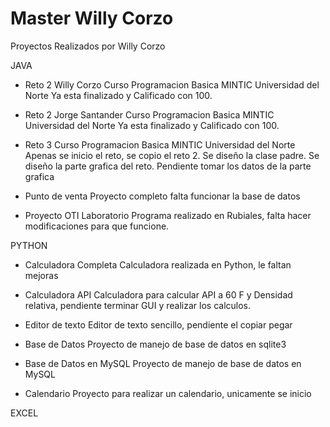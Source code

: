 # Master Willy Corzo

Proyectos Realizados por Willy Corzo

JAVA

- Reto 2 Willy Corzo Curso Programacion Basica MINTIC Universidad del Norte
  Ya esta finalizado y Calificado con 100.

- Reto 2 Jorge Santander Curso Programacion Basica MINTIC Universidad del Norte
  Ya esta finalizado y Calificado con 100.

- Reto 3 Curso Programacion Basica MINTIC Universidad del Norte
  Apenas se inicio el reto, se copio el reto 2. Se diseño la clase padre.
  Se diseño la parte grafica del reto. Pendiente tomar los datos de la parte grafica

- Punto de venta
  Proyecto completo falta funcionar la base de datos

- Proyecto OTI Laboratorio
  Programa realizado en Rubiales, falta hacer modificaciones para que funcione.

PYTHON

- Calculadora Completa
  Calculadora realizada en Python, le faltan mejoras

- Calculadora API
  Calculadora para calcular API a 60 F y Densidad relativa, pendiente terminar GUI y realizar los calculos.

- Editor de texto
  Editor de texto sencillo, pendiente el copiar pegar

- Base de Datos
  Proyecto de manejo de base de datos en sqlite3

- Base de Datos en MySQL
  Proyecto de manejo de base de datos en MySQL

- Calendario
  Proyecto para realizar un calendario, unicamente se inicio

EXCEL
